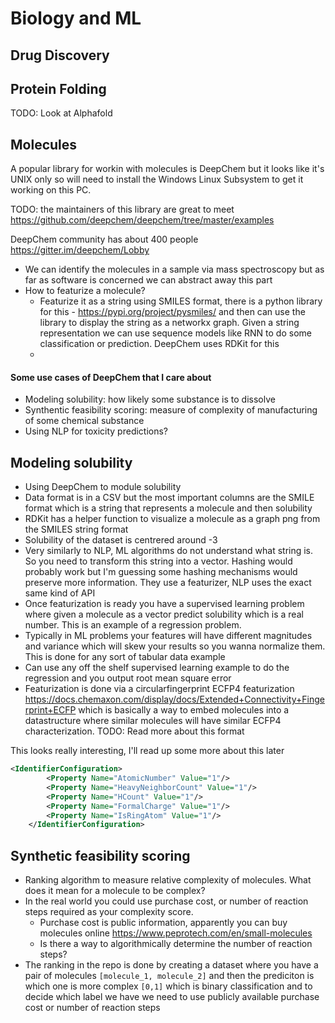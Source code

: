 # Biology and ML

## Drug Discovery

## Protein Folding
TODO: Look at Alphafold

## Molecules

A popular library for workin with molecules is DeepChem but it looks like it's UNIX only so will need to install the Windows Linux Subsystem to get it working on this PC.

TODO: the maintainers of this library are great to meet https://github.com/deepchem/deepchem/tree/master/examples

DeepChem community has about 400 people https://gitter.im/deepchem/Lobby

* We can identify the molecules in a sample via mass spectroscopy but as far as software is concerned we can abstract away this part
* How to featurize a molecule?
    * Featurize it as a string using SMILES format, there is a python library for this - https://pypi.org/project/pysmiles/ and then can use the library to display the string as a networkx graph. Given a string representation we can use sequence models like RNN to do some classification or prediction. DeepChem uses RDKit for this
    * 

#### Some use cases of DeepChem that I care about
* Modeling solubility: how likely some substance is to dissolve
* Synthentic feasibility scoring: measure of complexity of manufacturing of some chemical substance
* Using NLP for toxicity predictions?

## Modeling solubility
* Using DeepChem to module solubility
* Data format is in a CSV but the most important columns are the SMILE format which is a string that represents a molecule and then solubility
* RDKit has a helper function to visualize a molecule as a graph png from the SMILES string format
* Solubility of the dataset is centrered around -3
* Very similarly to NLP, ML algorithms do not understand what string is. So you need to transform this string into a vector. Hashing would probably work but I'm guessing some hashing mechanisms would preserve more information. They use a featurizer, NLP uses the exact same kind of API
* Once featurization is ready you have a supervised learning problem where given a molecule as a vector predict solubility which is a real number. This is an example of a regression problem.
* Typically in ML problems your features will have different magnitudes and variance which will skew your results so you wanna normalize them. This is done for any sort of tabular data example
* Can use any off the shelf supervised learning example to do the regression and you output root mean square error
* Featurization is done via a circularfingerprint ECFP4 featurization https://docs.chemaxon.com/display/docs/Extended+Connectivity+Fingerprint+ECFP which is basically a way to embed molecules into a datastructure where similar molecules will have similar ECFP4 characterization. TODO: Read more about this format

This looks really interesting, I'll read up some more about this later

```xml
<IdentifierConfiguration>
        <Property Name="AtomicNumber" Value="1"/>
        <Property Name="HeavyNeighborCount" Value="1"/>
        <Property Name="HCount" Value="1"/>
        <Property Name="FormalCharge" Value="1"/>
        <Property Name="IsRingAtom" Value="1"/>
    </IdentifierConfiguration>
```


## Synthetic feasibility scoring
* Ranking algorithm to measure relative complexity of molecules. What does it mean for a molecule to be complex?
* In the real world you could use purchase cost, or number of reaction steps required as your complexity score. 
    * Purchase cost is public information, apparently you can buy molecules online https://www.peprotech.com/en/small-molecules
    * Is there a way to algorithmically determine the number of reaction steps?
* The ranking in the repo is done by creating a dataset where you have a pair of molecules ```[molecule_1, molecule_2]``` and then the prediciton is which one is more complex ```[0,1]``` which is binary classification and to decide which label we have we need to use publicly available purchase cost or number of reaction steps



